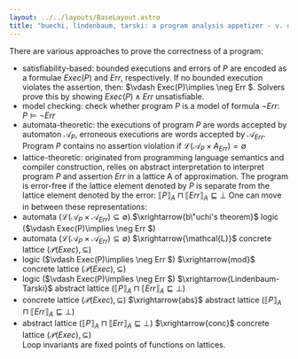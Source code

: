 ```yaml
---
layout: ../../layouts/BaseLayout.astro
title: "buechi, lindenbaum, tarski: a program analysis appetizer - v. d'silva et al."
---
```

There are various approaches to prove the correctness of a program:
- satisfiability-based: bounded executions and errors of $P$ are encoded as a formulae $Exec(P)$ and $Err$, respectively. 
    If no bounded execution violates the assertion, then: $\vdash Exec(P)\implies \neg Err $. Solvers prove this by showing $Exec(P)\land Err$ unsatisfiable.
- model checking: check whether program $P$ is a model of formula $\neg Err$: $P\models \neg Err$
- automata-theoretic: the executions of program $P$ are words accepted by automaton $\mathcal{A}_P$, erroneous executions are words accepted by $\mathcal{A}_{Err}$. Program 
    $P$ contains no assertion violation if $\mathcal{L}(\mathcal{A}_P\times {A}_{Err})=\emptyset$
- lattice-theoretic: originated from programming language semantics and compiler construction, relies on abstract interpretation to interpret program $P$ and assertion $Err$ in a lattice A of approximation. 
    The program is error-free if the lattice element denoted by $P$ is separate from the lattice element denoted by the error: $\llbracket P \rrbracket_A \sqcap \llbracket Err \rrbracket_A \sqsubseteq \perp$
One can move in between these representations:
- automata ($\mathcal{L}(\mathcal{A}_{P}\times \mathcal{A}_{Err})\subseteq \emptyset$) $\xrightarrow{b\"uchi's theorem}$ logic ($\vdash Exec(P)\implies \neg Err $)
- automata ($\mathcal{L}(\mathcal{A}_{P}\times \mathcal{A}_{Err})\subseteq \emptyset$) $\xrightarrow{\mathcal{L}}$ concrete lattice ($\mathcal{P}(Exec), \subseteq$)
- logic ($\vdash Exec(P)\implies \neg Err $) $\xrightarrow{mod}$ concrete lattice ($\mathcal{P}(Exec), \subseteq$)
- logic ($\vdash Exec(P)\implies \neg Err $) $\xrightarrow{Lindenbaum-Tarski}$ abstract lattice ($\llbracket P \rrbracket_A \sqcap \llbracket Err \rrbracket_A \sqsubseteq \perp$)
- concrete lattice ($\mathcal{P}(Exec), \subseteq$) $\xrightarrow{abs}$ abstract lattice ($\llbracket P \rrbracket_A \sqcap \llbracket Err \rrbracket_A \sqsubseteq \perp$)
- abstract lattice ($\llbracket P \rrbracket_A \sqcap \llbracket Err \rrbracket_A \sqsubseteq \perp$) $\xrightarrow{conc}$ concrete lattice ($\mathcal{P}(Exec), \subseteq$)  
Loop invariants are fixed points of functions on lattices. 
